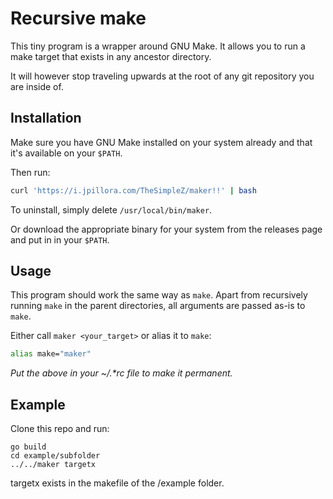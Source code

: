 # Recursive make

This tiny program is a wrapper around GNU Make.
It allows you to run a make target that exists in any ancestor directory.

It will however stop traveling upwards at the root of any git repository you are inside of.

## Installation

Make sure you have GNU Make installed on your system already
and that it's available on your `$PATH`.

Then run:
```bash
curl 'https://i.jpillora.com/TheSimpleZ/maker!!' | bash
```

To uninstall, simply delete `/usr/local/bin/maker`.

Or download the appropriate binary for your system from the releases page and put in in your `$PATH`.

## Usage

This program should work the same way as `make`. Apart from recursively running `make` in the parent directories, all arguments are passed as-is to `make`.

Either call `maker <your_target>` or alias it to `make`:

```bash
alias make="maker"
```

_Put the above in your ~/.*rc file to make it permanent._

## Example

Clone this repo and run:

```
go build
cd example/subfolder
../../maker targetx
```

targetx exists in the makefile of the /example folder.
